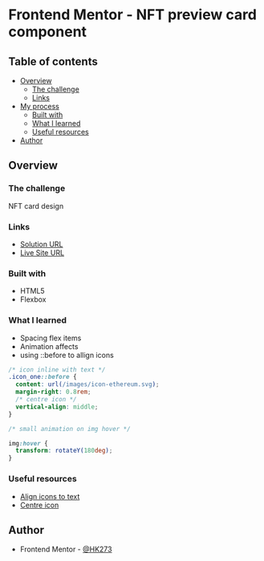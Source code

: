 # Frontend Mentor - NFT preview card component

## Table of contents

- [Overview](#overview)
  - [The challenge](#the-challenge)
  - [Links](#links)
- [My process](#my-process)
  - [Built with](#built-with)
  - [What I learned](#what-i-learned)
  - [Useful resources](#useful-resources)
- [Author](#author)

## Overview

### The challenge

NFT card design

### Links

- [Solution URL]()
- [Live Site URL](https://hk273.github.io/NFT-preview-card-component/)

### Built with

- HTML5
- Flexbox

### What I learned

- Spacing flex items
- Animation affects
- using ::before to allign icons

```css
/* icon inline with text */
.icon_one::before {
  content: url(/images/icon-ethereum.svg);
  margin-right: 0.8rem;
  /* centre icon */
  vertical-align: middle;
}
```

```css
/* small animation on img hover */

img:hover {
  transform: rotateY(180deg);
}
```

### Useful resources

- [Align icons to text](https://stackoverflow.com/questions/31296276/how-to-align-text-next-to-an-icon-with-css/31296396)
- [Centre icon](https://coryrylan.com/blog/css-gap-space-with-flexbox)

## Author

- Frontend Mentor - [@HK273](https://www.frontendmentor.io/profile/HK273)
